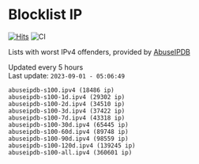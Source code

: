 # Blocklist IP

[![Hits](https://hits.seeyoufarm.com/api/count/incr/badge.svg?url=https%3A%2F%2Fgithub.com%2Fborestad%2Fblocklist-ip%2F&count_bg=%2379C83D&title_bg=%23555555&icon=&icon_color=%23E7E7E7&title=hits&edge_flat=false)](https://hits.seeyoufarm.com)  ![CI](https://img.shields.io/github/workflow/status/borestad/blocklist-ip/CI?style=flat-square)

Lists with worst IPv4 offenders, provided by [AbuseIPDB](https://www.abuseipdb.com/)

<!-- FOOTER-PLACEHOLDER -->
Updated every 5 hours<br>
Last update: `2023-09-01 - 05:06:49`
```
abuseipdb-s100.ipv4 (18486 ip)
abuseipdb-s100-1d.ipv4 (29302 ip)
abuseipdb-s100-2d.ipv4 (34510 ip)
abuseipdb-s100-3d.ipv4 (37422 ip)
abuseipdb-s100-7d.ipv4 (43318 ip)
abuseipdb-s100-30d.ipv4 (65445 ip)
abuseipdb-s100-60d.ipv4 (89748 ip)
abuseipdb-s100-90d.ipv4 (98559 ip)
abuseipdb-s100-120d.ipv4 (139245 ip)
abuseipdb-s100-all.ipv4 (360601 ip)
```
